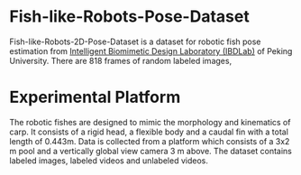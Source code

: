 # Fish-like-Robots-Pose-Dataset
Fish-like-Robots-2D-Pose-Dataset is a dataset for robotic fish pose estimation from [Intelligent Biomimetic Design Laboratory (IBDLab)](http://en.ibdl.pku.edu.cn/) of Peking University.  There are 818 frames of random labeled images,
# Experimental Platform
The robotic fishes are designed to mimic the morphology and kinematics of carp. It consists of a rigid head, a flexible body and a caudal fin with a total length of 0.443m. Data is collected from a platform which consists of a 3x2 m pool and a vertically global view camera 3 m above. The dataset contains labeled images, labeled videos and unlabeled videos.

